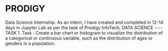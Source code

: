 # PRODIGY
Data Science Internship.
As an Intern, I have created and completed in 12-14 days in Jupyter Lab as per the task of Prodigy InfoTech, 
DATA SCIENCE ----TASK 1. Task : Create a bar chart or histogram to visualize the distribution of a categorical or continuous variable, such as the distribution of ages or genders in a population.
